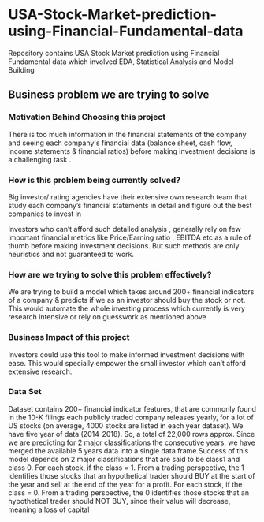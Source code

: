 # USA-Stock-Market-prediction-using-Financial-Fundamental-data
Repository contains USA Stock Market prediction using Financial Fundamental data which involved EDA, Statistical Analysis and Model Building
## Business problem we are trying to solve

### Motivation Behind Choosing this project
There is too much information in the financial statements of the company and seeing each company's financial data  (balance sheet, cash flow, income statements & financial ratios) before making  investment decisions is a challenging task . 

### How is this problem being currently solved?

Big investor/ rating agencies have their extensive own research team that study each company’s financial statements in detail and figure out the best companies to invest in 

Investors who can’t afford such detailed analysis , generally rely on few important financial metrics like Price/Earning ratio , EBITDA etc as a rule of thumb before making investment decisions. But such methods are only heuristics and not guaranteed to work.

### How are we trying to solve this problem effectively?
We are trying to build a model which takes around 200+ financial indicators of a company & predicts if we as an investor should buy the stock or not. This would automate the whole investing process which currently is very research intensive or rely on guesswork as mentioned above

### Business Impact of this project
Investors could use this tool to make informed investment decisions with ease. This would specially empower the small investor which can’t afford extensive research.

### Data Set
Dataset contains 200+ financial indicator features, that are commonly found in the 10-K filings each publicly traded company releases yearly, for a lot of US stocks (on average, 4000 stocks are listed in each year dataset). We have five year of data (2014-2018). So, a total of 22,000 rows approx. Since we are predicting for 2 major classifications the consecutive years, we have merged the available 5 years data into a single data frame.Success of this model depends on 2 major classifications that are said to be class1 and class 0.
For each stock, if the class = 1. From a trading perspective, the 1 identifies those stocks that an hypothetical trader should BUY at the start of the year and sell at the end of the year for a profit.
For each stock, if the class = 0. From a trading perspective, the 0 identifies those stocks that an hypothetical trader should NOT BUY, since their value will decrease, meaning a loss of capital
